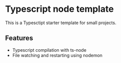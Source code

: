 # Typescript node template

This is a Typesctipt starter template for small projects.
## Features
* Typescript compilation with ts-node
* File watching and restarting using nodemon